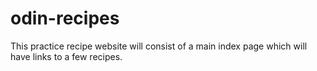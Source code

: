 # odin-recipes

This practice recipe website will consist of a main index page which will have links to a few recipes.
